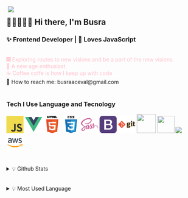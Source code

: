 <img src="https://media.giphy.com/media/L1R1tvI9svkIWwpVYr/giphy.gif" align="right" width="500">

## 👷🏻‍♀️👋🏻 Hi there, I'm Busra 
### ✨ Frontend Developer | 💙 Loves JavaScript
</br> 
<font color="pink">🎆 Exploring routes to new visions and be a part of the new visions. </font>
</br>
<font color="pink"> 🧐 A new age enthusiast. </font>
</br>
<font color="pink">☕ Coffee coffe is how I keep up with code</font>
</br>
📩 How to reach me: busraaceval@gmail.com
</br>
</br>

### Tech I Use Language and Tecnology
<summary>
<img src="https://raw.githubusercontent.com/github/explore/80688e429a7d4ef2fca1e82350fe8e3517d3494d/topics/javascript/javascript.png" width="45" height="45">
<img src="https://raw.githubusercontent.com/github/explore/80688e429a7d4ef2fca1e82350fe8e3517d3494d/topics/vue/vue.png" width="45" height="45">
<img src="https://raw.githubusercontent.com/github/explore/80688e429a7d4ef2fca1e82350fe8e3517d3494d/topics/html/html.png" width="45" height="45">
<img src="https://raw.githubusercontent.com/github/explore/80688e429a7d4ef2fca1e82350fe8e3517d3494d/topics/css/css.png" width="45" height="45">
<img src="https://raw.githubusercontent.com/github/explore/80688e429a7d4ef2fca1e82350fe8e3517d3494d/topics/sass/sass.png" width="45" height="45">
<img src="https://raw.githubusercontent.com/github/explore/80688e429a7d4ef2fca1e82350fe8e3517d3494d/topics/bootstrap/bootstrap.png" width="45" height="45">
<img src="https://raw.githubusercontent.com/github/explore/80688e429a7d4ef2fca1e82350fe8e3517d3494d/topics/git/git.png" width="45" height="45"> 
<img src="https://upload.wikimedia.org/wikipedia/commons/9/93/MongoDB_Logo.svg" width="50" height="50"> 
<img src="https://yt3.ggpht.com/_q52i8bUAEvcb7JR4e-eNTv23y2A_wg5sCz0NC0GrGtcw1CRMWJSOPVHUDh_bngD0q4gMvVeoA=s900-c-k-c0x00ffffff-no-rj" width="45" height="45">  
<img src="https://is2-ssl.mzstatic.com/image/thumb/Purple112/v4/b6/28/a1/b628a10a-bd9f-3c7f-41eb-d227536d32d6/AppIcon-0-1x_U007emarketing-0-7-0-85-220.png/1200x630wa.png" width="46">  
 <img src="https://raw.githubusercontent.com/github/explore/fbceb94436312b6dacde68d122a5b9c7d11f9524/topics/aws/aws.png" width="45" height="45"> 
</summary>
</br>
</br>
<details>
<summary>💡 Github Stats</summary>
<img src="https://github-readme-stats.vercel.app/api?username=bzceval&theme=nightowl&show_icons=true">
</details>
</br>
</br>
<details>
<summary>💡 Most Used Language</summary>
<img src="https://github-readme-stats.vercel.app/api/top-langs/?username=bzceval&layout=compact">
</details>
